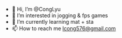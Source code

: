 - 👋 Hi, I’m @CongLyu
- 👀 I’m interested in jogging & fps games
- 🌱 I’m currently learning mat + sta
- 📫 How to reach me lcong576@gmail.com

<!---
CongLyu/CongLyu is a ✨ special ✨ repository because its `README.md` (this file) appears on your GitHub profile.
You can click the Preview link to take a look at your changes.
--->
